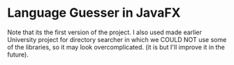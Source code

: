 # Language Guesser in JavaFX
Note that its the first version of the project.
I also used made earlier University project for directory searcher in which we COULD NOT use some of the libraries, so it may look overcomplicated. (it is but I'll improve it in the future). 
